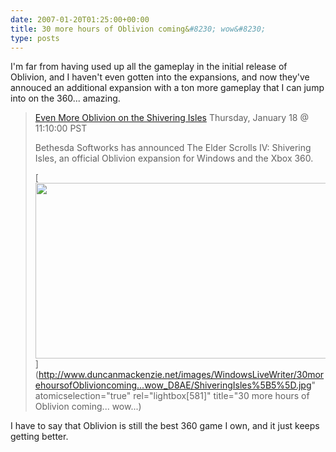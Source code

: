 ```yaml
---
date: 2007-01-20T01:25:00+00:00
title: 30 more hours of Oblivion coming&#8230; wow&#8230;
type: posts
---
```

I'm far from having used up all the gameplay in the initial release of Oblivion, and I haven't even gotten into the expansions, and now they've annouced an additional expansion with a ton more gameplay that I can jump into on the 360... amazing.

> [Even More Oblivion on the Shivering Isles](http://news.digitaltrends.com/article12115.html)
> Thursday, January 18 @ 11:10:00 PST
>
> Bethesda Softworks has announced The Elder Scrolls IV: Shivering Isles, an official Oblivion expansion for Windows and the Xbox 360.
>
> [<img style="border-right: 0px; border-top: 0px; border-left: 0px; border-bottom: 0px" height="281" src="http://www.duncanmackenzie.net/images/WindowsLiveWriter/30morehoursofOblivioncoming...wow_D8AE/ShiveringIsles_thumb%5B3%5D.jpg" width="500" border="0" />](http://www.duncanmackenzie.net/images/WindowsLiveWriter/30morehoursofOblivioncoming...wow_D8AE/ShiveringIsles%5B5%5D.jpg" atomicselection="true" rel="lightbox[581]" title="30 more hours of Oblivion coming... wow...)

I have to say that Oblivion is still the best 360 game I own, and it just keeps getting better.
